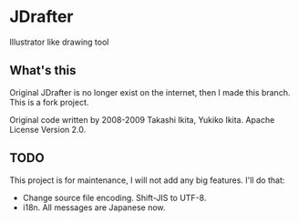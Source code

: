 JDrafter
========

Illustrator like drawing tool

What's this
-----------

Original JDrafter is no longer exist on the internet, then I made this branch. This is a fork project.

Original code written by 2008-2009 Takashi Ikita, Yukiko Ikita. Apache License Version 2.0.

TODO
-------

This project is for maintenance, I will not add any big features. I'll do that:

 * Change source file encoding. Shift-JIS to UTF-8.
 * i18n. All messages are Japanese now.



